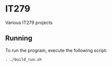 # IT279
Various IT279 projects

## Running
To run the program, execute the following script:

`. ./build_run.sh`

